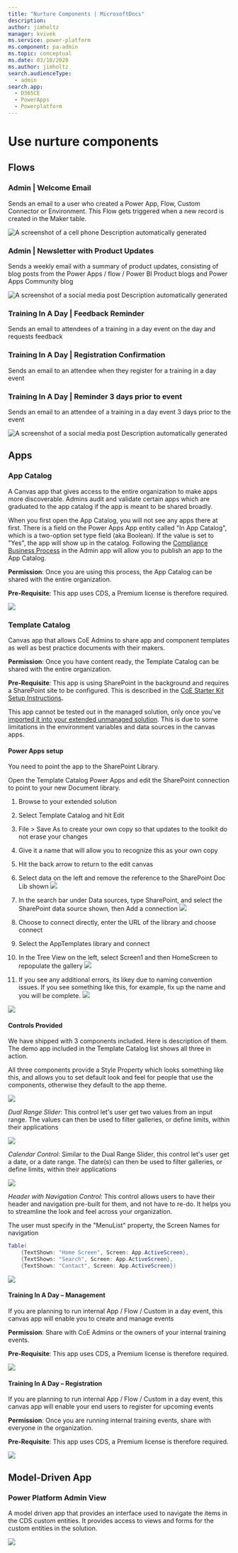 ```yaml
---
title: "Nurture Components | MicrosoftDocs"
description: 
author: jimholtz
manager: kvivek
ms.service: power-platform
ms.component: pa-admin
ms.topic: conceptual
ms.date: 03/18/2020
ms.author: jimholtz
search.audienceType: 
  - admin
search.app: 
  - D365CE
  - PowerApps
  - Powerplatform
---
```

# Use nurture components

## Flows

### Admin \| Welcome Email

Sends an email to a user who created a Power App, Flow, Custom Connector or
Environment. This Flow gets triggered when a new record is created in the Maker
table.  

![A screenshot of a cell phone Description automatically generated](media/b66ff59bc53e68e401f82dbd02d28ade.png)

### Admin \| Newsletter with Product Updates

Sends a weekly email with a summary of product updates, consisting of blog posts
from the Power Apps / flow / Power BI Product blogs and Power Apps Community
blog  

![A screenshot of a social media post Description automatically generated](media/64829e9ce21de5f1bd6324988bf3dbea.png)

### Training In A Day \| Feedback Reminder

Sends an email to attendees of a training in a day event on the day and requests
feedback

### Training In A Day \| Registration Confirmation

Sends an email to an attendee when they register for a training in a day event

### Training In A Day \| Reminder 3 days prior to event

Sends an email to an attendee of a training in a day event 3 days prior to the
event  

![A screenshot of a social media post Description automatically generated](media/7708aba740273931322165fddcee7e93.png)

## Apps

### App Catalog

A Canvas app that gives access to the entire organization to make apps more
discoverable. Admins audit and validate certain apps which are graduated to the
app catalog if the app is meant to be shared broadly.

When you first open the App Catalog, you will not see any apps there at first.
There is a field on the Power Apps App entity called "In App Catalog", which is
a two-option set type field (aka Boolean). If the value is set to "Yes", the app
will show up in the catalog. Following the [Compliance Business
Process](#powerapps-app-auditing-process) in the Admin app will allow you to
publish an app to the App Catalog.

**Permission**: Once you are using this process, the App Catalog can be shared
with the entire organization.

**Pre-Requisite**: This app uses CDS, a Premium license is therefore required.

![](media/1a472aaca1bdfdbeded243e34ad31ce2.png)

### Template Catalog

Canvas app that allows CoE Admins to share app and component templates as well
as best practice documents with their makers.

**Permission**: Once you have content ready, the Template Catalog can be shared
with the entire organization.

**Pre-Requisite**: This app is using SharePoint in the background and requires a
SharePoint site to be configured. This is described in the [CoE Starter Kit
Setup
Instructions](https://github.com/microsoft/powerapps-tools/raw/master/Administration/CoEStarterKit/CoE%20Starter%20Kit%20-%20Setup%20Instructions.docx)**.**

This app cannot be tested out in the managed solution, only once you've
[imported it into your extended unmanaged solution](#extending-the-toolkit).
This is due to some limitations in the environment variables and data sources in
the canvas apps.

#### Power Apps setup

You need to point the app to the SharePoint Library.

Open the Template Catalog Power Apps and edit the SharePoint connection to point
to your new Document library.

1. Browse to your extended solution

1. Select Template Catalog and hit Edit

1. File \> Save As to create your own copy so that updates to the toolkit do not erase your changes

1. Give it a name that will allow you to recognize this as your own copy

1. Hit the back arrow to return to the edit canvas

1. Select data on the left and remove the reference to the SharePoint Doc Lib
    shown ![](media/017b4dfb1b1b9e650c9910211c30f994.png)

1. In the search bar under Data sources, type SharePoint, and select the SharePoint data source shown, then Add a connection ![](media/9aa86e422442157b74f3e8f74537babc.png)

1. Choose to connect directly, enter the URL of the library and choose connect

1. Select the AppTemplates library and connect

1. In the Tree View on the left, select Screen1 and then HomeScreen to repopulate the gallery ![](media/e8d02e8109a9a4129b761dbcfa947ecd.png)

1. If you see any additional errors, its likey due to naming convention issues. If you see something like this, for example, fix up the name and you will be complete. ![](media/4e57685496217873022846563cb852e3.png)

![](media/839411804a357b932f82e0b92f8d4620.png)

#### Controls Provided

We have shipped with 3 components included. Here is
description of them. The demo app included in the Template Catalog list shows
all three in action.

All three components provide a Style Property which looks something like this,
and allows you to set default look and feel for people that use the components,
otherwise they default to the app theme.

![](media/146586e1a0b86fb76a8e51e236e1d98d.png)

*Dual Range Slider*: This control let's user get two values from an input range.
The values can then be used to filter galleries, or define limits, within their
applications

![](media/7ad7c8730cc2af375dc4af539fe84d0f.jpg)

*Calendar Control*: Similar to the Dual Range Slider, this control let's user
get a date, or a date range. The date(s) can then be used to filter galleries,
or define limits, within their applications

![](media/0c1f9b6459eff893660d147e8764667f.png)

*Header with Navigation Control:* This control allows users to have their header
and navigation pre-built for them, and not have to re-do. It helps you to
streamline the look and feel across your organization.

The user must specify in the "MenuList" property, the Screen Names for
navigation

```csharp
Table(
    {TextShown: "Home Screen", Screen: App.ActiveScreen},
    {TextShown: "Search", Screen: App.ActiveScreen},
    {TextShown: "Contact", Screen: App.ActiveScreen})
```

![](media/969723675dfeb8ade9dfa5cc3b911323.png)

#### Training In A Day – Management

If you are planning to run internal App / Flow / Custom in a day event, this
canvas app will enable you to create and manage events

**Permission**: Share with CoE Admins or the owners of your internal training
events.

**Pre-Requisite**: This app uses CDS, a Premium license is therefore required.

![](media/7f43b36df4b468b5c97cbde8f91ab0f9.png)

#### Training In A Day – Registration

If you are planning to run internal App / Flow / Custom in a day event, this
canvas app will enable your end users to register for upcoming events

**Permission**: Once you are running internal training events, share with
everyone in the organization.

**Pre-Requisite**: This app uses CDS, a Premium license is therefore required.

![](media/49ac992f9e41f5506c10a7ee07dbead3.png)

## Model-Driven App

### Power Platform Admin View

A model driven app that provides an interface used to navigate the items in the
CDS custom entities. It provides access to views and forms for the custom
entities in the solution.

![](media/54247715b05dea002d68ac56cbd7ffae.png)
